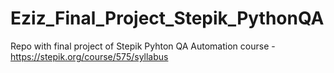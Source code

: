 # Eziz_Final_Project_Stepik_PythonQA
Repo with final project of Stepik Pyhton QA Automation course - https://stepik.org/course/575/syllabus
